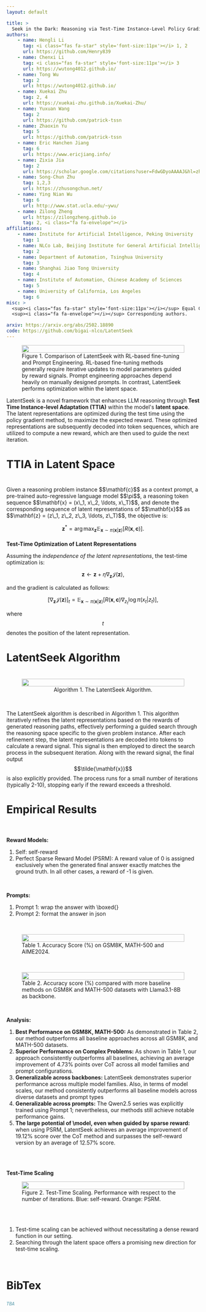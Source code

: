 ```yaml
---
layout: default

title: > 
  Seek in the Dark: Reasoning via Test-Time Instance-Level Policy Gradient in Latent Space
authors:
    - name: Hengli Li
      tag: <i class="fas fa-star" style='font-size:11px'></i> 1, 2
      url: https://github.com/Henry839
    - name: Chenxi Li
      tag: <i class="fas fa-star" style='font-size:11px'></i> 3
      url: https://wutong4012.github.io/
    - name: Tong Wu
      tag: 2
      url: https://wutong4012.github.io/
    - name: Xuekai Zhu
      tag: 2, 4
      url: https://xuekai-zhu.github.io/Xuekai-Zhu/
    - name: Yuxuan Wang
      tag: 2
      url: https://github.com/patrick-tssn
    - name: Zhaoxin Yu
      tag: 5
      url: https://github.com/patrick-tssn
    - name: Eric Hanchen Jiang
      tag: 6
      url: https://www.ericjiang.info/
    - name: Zixia Jia
      tag: 2
      url: https://scholar.google.com/citations?user=FdwGDyoAAAAJ&hl=zh-CN
    - name: Song-Chun Zhu
      tag: 1,2,3
      url: https://zhusongchun.net/
    - name: Ying Nian Wu
      tag: 6
      url: http://www.stat.ucla.edu/~ywu/
    - name: Zilong Zheng
      url: https://zilongzheng.github.io
      tag: 2, <i class="fa fa-envelope"></i>
affiliations:
    - name: Institute for Artificial Intelligence, Peking University
      tag: 1
    - name: NLCo Lab, Beijing Institute for General Artificial Intelligence
      tag: 2
    - name: Department of Automation, Tsinghua University
      tag: 3
    - name: Shanghai Jiao Tong University 
      tag: 4
    - name: Institute of Automation, Chinese Academy of Sciences 
      tag: 5
    - name: University of California, Los Angeles
      tag: 6
misc: > 
  <sup><i class="fas fa-star" style='font-size:11px'></i></sup> Equal Contribution.
  <sup><i class="fa fa-envelope"></i></sup> Corresponding authors.

arxiv: https://arxiv.org/abs/2502.18890
code: https://github.com/bigai-nlco/LatentSeek
---
```


<div class="container is-max-desktop">
<div class="hero-body">
<figure class="image" style="display: flex; justify-content: center; align-items: center; flex-direction: column;" id="table1">
  <img src="{{ 'LatentSeek/assets/img/LatentSeek.jpg' | relative_url }}" style="width: 100%; max-width: 1000px; height: auto"/>
      <figcaption><span class="dnerf">Figure 1.</span> Comparison of LatentSeek with RL-based fine-tuning and Prompt Engineering. RL-based fine-tuning methods generally require iterative updates to model parameters guided by reward signals. Prompt engineering approaches depend heavily on manually designed prompts. In contrast, LatentSeek performs optimization within the latent space.</figcaption>
</figure>
</div>
</div>
<section class="section">
    <div class="container is-max-desktop" markdown="1"> 
LatentSeek is a novel framework that enhances LLM reasoning through <b>Test Time Instance-level Adaptation (TTIA)</b> within the model's <b>latent space</b>. The latent representations are optimized during the test time using the policy gradient method, to maximize the expected reward. These optimized representations are subsequently decoded into token sequences, which are utilized to compute a new reward, which are then used to guide the next iteration.
    </div>
</section>

<section class="section">
    <div class="container is-max-desktop" markdown="1"> 
<h2 style="font-size: 2em; font-weight: bold;">TTIA in Latent Space</h2>
<br/>
Given a reasoning problem instance $$\mathbf{c}$$ as a context prompt, a pre-trained auto-regressive language model $$\pi$$, a reasoning token sequence $$\mathbf{x} = (x\_1, x\_2, \ldots, x\_T)$$, and denote the corresponding sequence of latent representations of $$\mathbf{x}$$ as $$\mathbf{z} = (z\_1, z\_2, z\_3, \ldots, z\_T)$$, the objective is:

$$ \mathbf{z}^* = \arg\max_{\mathbf{z}} \mathbb{E}_{\mathbf{x} \sim \pi(\mathbf{x}|\mathbf{z})}[R(\mathbf{x}, \mathbf{c})]. $$


<h2 style="font-size: 1em; font-weight: bold;">Test-Time Optimization of Latent Representations</h2>

Assuming the *independence of the latent representations*, the test-time optimization is:

$$ \mathbf{z} \leftarrow \mathbf{z} + \eta  \nabla_{\mathbf{z}} \mathcal{J}(\mathbf{z}), $$

and the gradient is calculated as follows:

$$ [\nabla_{\mathbf{z}}\mathcal{J}(\mathbf{z})]_t =\mathbb{E}_{\mathbf{x}\sim\pi(\mathbf{x}|\mathbf{z})}\left[R(\mathbf{x},\mathbf{c})\nabla_{z_t} \log\pi(x_t|z_t)\right], $$

where $$t$$ denotes the position of the latent representation.
</div>
</section>

<section class="section">
    <div class="container is-max-desktop" markdown="1"> 
<h4 style="font-size: 2em; font-weight: bold;">LatentSeek Algorithm</h4>
<figure class="image" style="display: flex; justify-content: center; align-items: center; flex-direction: column;" id="table1">
<img src="{{ 'LatentSeek/assets/img/image-20250519142719249.png' | relative_url }}" style="width: 100%; max-width: 1000px; height: auto"/>
<figcaption><span class="dnerf">Algorithm 1.</span> The LatentSeek Algorithm.</figcaption>
</figure>
<br/>

The LatentSeek algorithm is described in Algorithm 1. This algorithm iteratively refines the latent representations based on the rewards of generated reasoning paths, effectively performing a guided search through the reasoning space specific to the given problem instance.  After each refinement step, the latent representations are decoded into tokens to calculate a reward signal. This signal is then employed to direct the search process in the subsequent iteration. Along with the reward signal, the final output $$\tilde{\mathbf{x}}$$ is also explicitly provided. The process runs for a small number of iterations (typically 2-10), stopping early if the reward exceeds a threshold.

</div>
</section>

<section class="section">
    <div class="container is-max-desktop" markdown="1"> 
<h2 style="font-size: 2em; font-weight: bold;">Empirical Results</h2>
<br/>

**Reward Models:**
<ol>
  <li>Self: self-reward</li>
  <li>Perfect Sparse Reward Model (PSRM): A reward value of 0 is assigned exclusively when the generated final answer exactly matches the ground truth. In all other cases, a reward of -1 is given.</li>
</ol>
<br/>

**Prompts:**
<ol>
  <li>Prompt 1: wrap the answer with \boxed{}</li>
  <li>Prompt 2: format the answer in json</li>
</ol>
<br/>


<figure class="image" style="display: flex; justify-content: center; align-items: center; flex-direction: column;" id="table1">
  <img src="{{ 'LatentSeek/assets/img/table1.jpg' | relative_url }}" style="width: 100%; max-width: 1000px; height: auto"/>
  <figcaption><span class="dnerf">Table 1.</span> Accuracy Score (%) on GSM8K, MATH-500 and AIME2024.</figcaption>
</figure>
<br/>

<figure class="image" style="display: flex; justify-content: center; align-items: center; flex-direction: column;" id="table1">
  <img src="{{ 'LatentSeek/assets/img/table2.jpg' | relative_url }}" style="width: 100%; max-width: 1000px; height: auto"/>
  <figcaption><span class="dnerf">Table 2.</span> Accuracy score (%) compared with more baseline methods on GSM8K and MATH-500 datasets with Llama3.1-8B as backbone.</figcaption>
</figure>

<br/>

**Analysis:**

<ol>
  <li><b>Best Performance on GSM8K, MATH-500:</b> As demonstrated in Table 2, our method outperforms all baseline approaches across all GSM8K, and MATH-500 datasets.</li>
  <li><b>Superior Performance on Complex Problems:</b> As shown in Table 1, our approach consistently outperforms all baselines, achieving an average improvement of 4.73% points over CoT across all model families and prompt configurations.</li>
  <li><b>Generalizable across backbones:</b> LatentSeek demonstrates superior performance across multiple model families. Also, in terms of model scales, our method consistently outperforms all baseline models across diverse datasets and prompt types</li>
  <li><b>Generalizable across prompts:</b> The Qwen2.5 series was explicitly trained using Prompt 1; nevertheless, our methods still achieve notable performance gains.</li>
  <li><b>The large potential of \model, even when guided by sparse reward:</b> when using PSRM, LatentSeek achieves an average improvement of 19.12% score over the CoT method and surpasses the self-reward version by an average of 12.57% score.</li>
</ol>

<br/>
<br/>

**Test-Time Scaling**
<br/>

<figure class="image" style="display: flex; justify-content: center; align-items: center; flex-direction: column;" id="table1">
  <img src="{{ 'LatentSeek/assets/img/scaling.jpg' | relative_url }}" style="width: 100%; max-width: 1000px; height: auto"/>
  <figcaption><span class="dnerf">Figure 2.</span> Test-Time Scaling. Performance with respect to the number of iterations. Blue: self-reward. Orange: PSRM.</figcaption>
</figure>
<br/>
<br/>

<ol>
  <li>Test-time scaling can be achieved without necessitating a dense reward function in our setting.</li>
  <li>Searching through the latent space offers a promising new direction for test-time scaling.</li>
</ol>
<br/>
</div>
</section>

<h2 style="font-size: 2em; font-weight: bold;">BibTex</h2>

```bibtex
TBA

```
